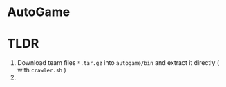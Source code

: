 # AutoGame

# TLDR

1. Download team files `*.tar.gz` into `autogame/bin` and extract it directly ( with `crawler.sh` )
2. 

